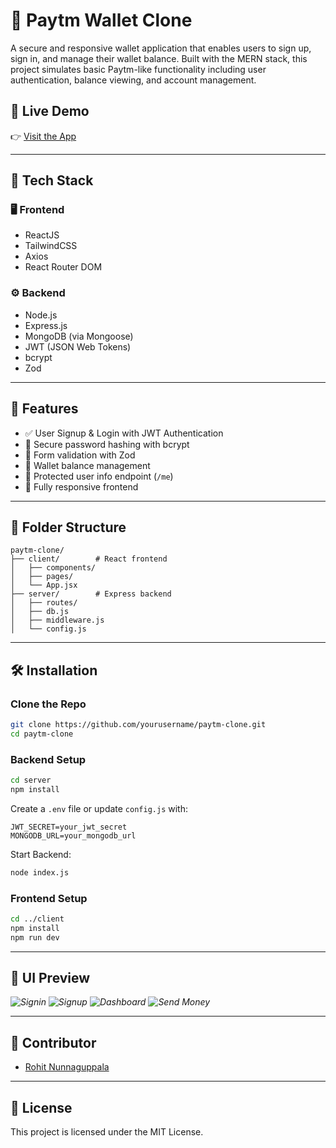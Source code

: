 
# 💸 Paytm Wallet Clone

A secure and responsive wallet application that enables users to sign up, sign in, and manage their wallet balance. Built with the MERN stack, this project simulates basic Paytm-like functionality including user authentication, balance viewing, and account management.

## 🔗 Live Demo

👉 [Visit the App](https://paytm-frontend-ah2z.onrender.com/)

---

## 🔧 Tech Stack

### 🖥️ Frontend
- ReactJS
- TailwindCSS
- Axios
- React Router DOM

### ⚙️ Backend
- Node.js
- Express.js
- MongoDB (via Mongoose)
- JWT (JSON Web Tokens)
- bcrypt
- Zod

---

## 🚀 Features

- ✅ User Signup & Login with JWT Authentication
- 🔐 Secure password hashing with bcrypt
- 🧠 Form validation with Zod
- 💼 Wallet balance management
- 🔄 Protected user info endpoint (`/me`)
- 📱 Fully responsive frontend

---

## 📁 Folder Structure

```
paytm-clone/
├── client/        # React frontend
│   ├── components/
│   ├── pages/
│   └── App.jsx
├── server/        # Express backend
│   ├── routes/
│   ├── db.js
│   ├── middleware.js
│   └── config.js
```

---

## 🛠️ Installation

### Clone the Repo

```bash
git clone https://github.com/yourusername/paytm-clone.git
cd paytm-clone
```

### Backend Setup

```bash
cd server
npm install
```

Create a `.env` file or update `config.js` with:

```
JWT_SECRET=your_jwt_secret
MONGODB_URL=your_mongodb_url
```

Start Backend:

```bash
node index.js
```

### Frontend Setup

```bash
cd ../client
npm install
npm run dev
```

---

## 📸 UI Preview

_![Signin](image.png)_
_![Signup](image-3.png)_
_![Dashboard](image-1.png)_
_![Send Money](image-2.png)_

---

## 🤝 Contributor

- [Rohit Nunnaguppala](https://github.com/yourusername)

---

## 📝 License

This project is licensed under the MIT License.
